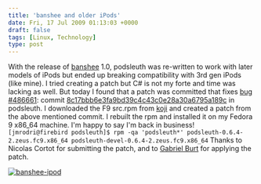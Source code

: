 ```yaml
---
title: 'banshee and older iPods'
date: Fri, 17 Jul 2009 01:13:03 +0000
draft: false
tags: [Linux, Technology]
type: post
---
```


With the release of [banshee](http://banshee-project.org/) 1.0, podsleuth was re-written to work with later models of iPods but ended up breaking compatibility with 3rd gen iPods (like mine). I tried creating a patch but C# is not my forte and time was lacking as well. But today I found that a patch was committed that fixes [bug #486661](http://bugzilla.gnome.org/show_bug.cgi?id=486661): commit [8c17bbb6e3fa9bd39c4c43c0e28a30a6795a189c](http://git.gnome.org/cgit/podsleuth/commit/?id=8c17bbb6e3fa9bd39c4c43c0e28a30a6795a189c) in podsleuth. I downloaded the F9 src.rpm from [koji](http://koji.fedoraproject.org/koji/buildinfo?buildID=69124) and created a patch from the above mentioned commit. I rebuilt the rpm and installed it on my Fedora 9 x86\_64 machine. I'm happy to say I'm back in business! `[jmrodri@firebird podsleuth]$ rpm -qa 'podsleuth*' podsleuth-0.6.4-2.zeus.fc9.x86_64 podsleuth-devel-0.6.4-2.zeus.fc9.x86_64` Thanks to Nicolas Cortot for submitting the patch, and to [Gabriel Burt](http://gburt.blogspot.com/) for applying the patch.

[![banshee-ipod](http://zeusville.files.wordpress.com/2009/07/banshee-ipod.png "banshee-ipod")](http://zeusville.files.wordpress.com/2009/07/banshee-ipod.png)